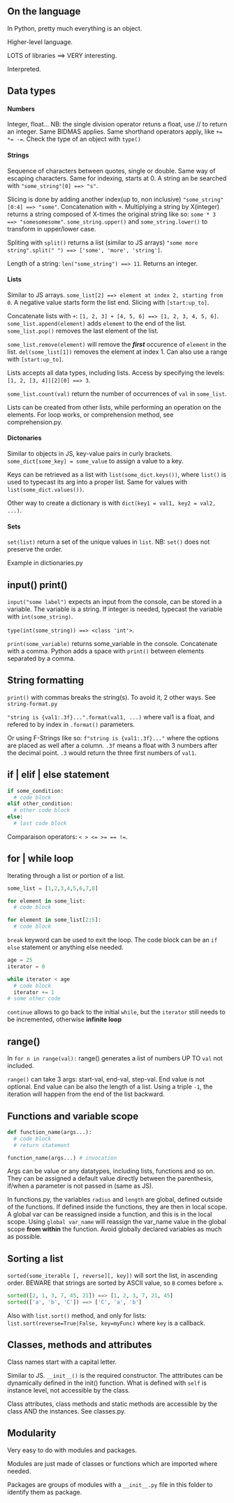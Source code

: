 ## On the language

In Python, pretty much everything is an object.

Higher-level language.

LOTS of libraries ==> VERY interesting.

Interpreted.

## Data types

#### Numbers

Integer, float...
NB: the single division operator retuns a float, use // to return an integer.
Same BIDMAS applies. Same shorthand operators apply, like `+= *= -=`.
Check the type of an object with `type()`

#### Strings

Sequence of characters between quotes, single or double. Same way of escaping characters.
Same for indexing, starts at 0. A string an be searched with `"some_string"[0] ==> "s"`.

Slicing is done by adding another index(up to, non inclusive) `"some_string"[0:4] ==> "some"`.
Concatenation with `+`.
Multiplying a string by X(integer) returns a string composed of X-times the original string like so: `some * 3 ==> "somesomesome"`.
`some_string.upper()` and `some_string.lower()` to transform in upper/lower case.

Spliting with `split()` returns a list (similar to JS arrays) `"some more string".split(" ") ==> ['some', 'more', 'string']`.

Length of a string: `len("some_string") ==> 11`. Returns an integer.

#### Lists

Similar to JS arrays. `some_list[2] ==> element at index 2, starting from 0`. A negative value starts form the list end. Slicing with `[start:up_to]`.

Concatenate lists with `+`: `[1, 2, 3] + [4, 5, 6] ==> [1, 2, 3, 4, 5, 6]`.
`some_list.append(element)` adds `elememt` to the end of the list. `some_list.pop()` removes the last element of the list.

`some_list.remove(element)` will remove the **_first_** occurence of `element` in the list. `del(some_list[1])` removes the element at index 1. Can also use a range with `[start:up_to]`.

Lists accepts all data types, including lists. Access by specifying the levels: `[1, 2, [3, 4]][2][0] ==> 3`.

`some_list.count(val)` return the number of occurrences of `val` in `some_list`.

Lists can be created from other lists, while performing an operation on the elements. For loop works, or comprehension method, see comprehension.py.

#### Dictonaries

Similar to objects in JS, key-value pairs in curly brackets. `some_dict[some_key] = some_value` to assign a value to a key.

Keys can be retrieved as a list with `list(some_dict.keys())`, where `list()` is used to typecast its arg into a proper list. Same for values with `list(some_dict.values())`.

Other way to create a dictionary is with `dict(key1 = val1, key2 = val2, ...)`.

#### Sets

`set(list)` return a set of the unique values in `list`. NB: `set()` does not preserve the order.

Example in dictionaries.py

## input() print()

`input("some label")` expects an input from the console, can be stored in a variable. The variable is a string. If integer is needed, typecast the variable with `int(some_string)`.

`type(int(some_string)) ==> <class 'int'>`.

`print(some_variable)` returns some_variable in the console. Concatenate with a comma. Python adds a space with `print()` between elements separated by a comma.

## String formatting

`print()` with commas breaks the string(s). To avoid it, 2 other ways. See `string-format.py`

`"string is {val1:.3f}...".format(val1, ...)` where val1 is a float, and refered to by index in `.format()` parameters.

Or using F-Strings like so: `f"string is {val1:.3f}..."` where the options are placed as well after a column. `.3f` means a float with 3 numbers after the decimal point. `.3` would return the three first numbers of `val1`.

## if | elif | else statement

```python
if some_condition:
  # code block
elif other_condition:
  # other code block
else:
  # last code block
```

Comparaison operators: `< > <= >= == !=`.

## for | while loop

Iterating through a list or portion of a list.

```python
some_list = [1,2,3,4,5,6,7,8]

for element in some_list:
  # code block

for element in some_list[2:5]:
  # code block
```

`break` keyword can be used to exit the loop. The code block can be an `if else` statement or anything else needed.

```python
age = 25
iterator = 0

while iterator < age
  # code block
  iterator += 1
# some other code
```

`continue` allows to go back to the initial `while`, but the `iterator` still needs to be incremented, otherwise **infinite loop**

## range()

In `for n in range(val):` range() generates a list of numbers UP TO `val` not included.

`range()` can take 3 args: start-val, end-val, step-val. End value is not optional. End value can be also the length of a list. Using a triple `-1`, the iteration will happen from the end of the list backward.

## Functions and variable scope

```python
def function_name(args...):
  # code block
  # return statement

function_name(args...) # invocation
```

Args can be value or any datatypes, including lists, functions and so on. They can be assigned a default value directly between the parenthesis, if/when a parameter is not passed in (same as JS).

In functions.py, the variables `radius` and `length` are global, defined outside of the functions. If defined inside the functions, they are then in local scope. A global var can be reassigned inside a function, and this is in the local scope. Using `global var_name` will reassign the var_name value in the global scope **from within** the function. Avoid globally declared variables as much as possible.

## Sorting a list

`sorted(some_iterable [, reverse][, key])` will sort the list, in ascending order. BEWARE that strings are sorted by ASCII value, so `B` comes before `a`.

```python
sorted([2, 1, 3, 7, 45, 21]) ==> [1, 2, 3, 7, 21, 45]
sorted(['a', 'b', 'C']) ==> ['C', 'a', 'b']
```

Also with `list.sort()` method, and only for lists: `list.sort(reverse=True|False, key=myFunc)` where `key` is a callback.

## Classes, methods and attributes

Class names start with a capital letter.

Similar to JS. `__init__()` is the required constructor. The atttributes can be dynamically defined in the init() function. What is defined with `self` is instance level, not accessible by the class.

Class attributes, class methods and static methods are accessible by the class AND the instances. See classes.py.

## Modularity

Very easy to do with modules and packages.

Modules are just made of classes or functions which are imported where needed.

Packages are groups of modules with a `__init__.py` file in this folder to identify them as package.
